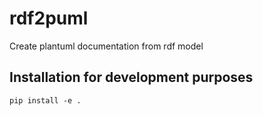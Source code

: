 # rdf2puml
Create plantuml documentation from rdf model 


## Installation for development purposes
```
pip install -e .   
```